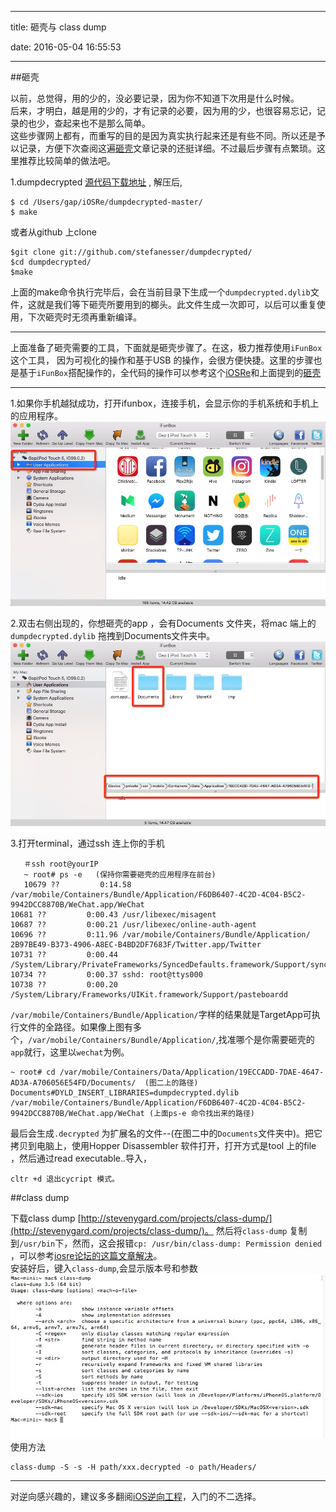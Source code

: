 
---
title: 砸壳与 class dump   

date: 2016-05-04 16:55:53   

---
 
##砸壳    

   
>
以前，总觉得，用的少的，没必要记录，因为你不知道下次用是什么时候。  
后来，才明白，越是用的少的，才有记录的必要，因为用的少，也很容易忘记，记录的也少，查起来也不是那么简单。  
这些步骤网上都有，而重写的目的是因为真实执行起来还是有些不同。所以还是予以记录，方便下次查阅这遍[砸壳](http://www.swiftyper.com/2016/05/02/iOS-reverse-step-by-step-part-1-class-dump/)文章记录的还挺详细。不过最后步骤有点繁琐。这里推荐比较简单的做法吧。    


1.dumpdecrypted
[源代码下载地址](https://github.com/stefanesser/dumpdecrypted/archive/master.zip) , 解压后,          

    $ cd /Users/gap/iOSRe/dumpdecrypted-master/
    $ make
    
 
或者从github 上clone     

    $git clone git://github.com/stefanesser/dumpdecrypted/ 
    $cd dumpdecrypted/ 
    $make

 
 上面的make命令执行完毕后，会在当前目录下生成一个`dumpdecrypted.dylib`文件，这就是我们等下砸壳所要用到的榔头。此文件生成一次即可，以后可以重复使用，下次砸壳时无须再重新编译。
 
 ---
 
上面准备了砸壳需要的工具，下面就是砸壳步骤了。在这，极力推荐使用`iFunBox`这个工具， 因为可视化的操作和基于USB 的操作，会很方便快捷。这里的步骤也是基于`iFunBox`搭配操作的，全代码的操作可以参考这个[iOSRe](http://bbs.iosre.com/t/dumpdecrypted-app/22)和上面提到的[砸壳](http://www.swiftyper.com/2016/05/02/iOS-reverse-step-by-step-part-1-class-dump/)     

---
1.如果你手机越狱成功，打开ifunbox，连接手机，会显示你的手机系统和手机上的应用程序。
![](/images/ifunbox.png)        


2.双击右侧出现的，你想砸壳的app ，会有Documents 文件夹，将mac 端上的`dumpdecrypted.dylib` 拖拽到Documents文件夹中。![wechat](/images/wechatfile.png)

3.打开terminal，通过ssh 连上你的手机     

       ＃ssh root@yourIP 
       ~ root# ps -e   (保持你需要砸壳的应用程序在前台)  
       10679 ??         0:14.58 /var/mobile/Containers/Bundle/Application/F6DB6407-4C2D-4C04-B5C2-9942DCC8870B/WeChat.app/WeChat
    10681 ??         0:00.43 /usr/libexec/misagent
    10687 ??         0:00.21 /usr/libexec/online-auth-agent
    10696 ??         0:11.96 /var/mobile/Containers/Bundle/Application/    2B97BE49-B373-4906-A8EC-B4BD2DF7683F/Twitter.app/Twitter
    10731 ??         0:00.44 /System/Library/PrivateFrameworks/SyncedDefaults.framework/Support/syncdefaultsd
    10734 ??         0:00.37 sshd: root@ttys000 
    10738 ??         0:00.20 /System/Library/Frameworks/UIKit.framework/Support/pasteboardd
  
  `/var/mobile/Containers/Bundle/Application/`字样的结果就是TargetApp可执行文件的全路径。如果像上图有多个，`/var/mobile/Containers/Bundle/Application/`,找准哪个是你需要砸壳的`app`就行，这里以`wechat`为例。
  

    ~ root# cd /var/mobile/Containers/Data/Application/19ECCADD-7DAE-4647-AD3A-A706056E54FD/Documents/  (图二上的路径)
    Documents#DYLD_INSERT_LIBRARIES=dumpdecrypted.dylib  /var/mobile/Containers/Bundle/Application/F6DB6407-4C2D-4C04-B5C2-9942DCC8870B/WeChat.app/WeChat (上面ps-e 命令找出来的路径)   
      
   最后会生成`.decrypted` 为扩展名的文件--(在图二中的`Documents`文件夹中)。把它拷贝到电脑上，使用Hopper Disassembler 软件打开，打开方式是tool 上的file ，然后通过read executable..导入，
         
    
    cltr +d 退出cycript 模式。
    
  
##class dump

  下载class dump [http://stevenygard.com/projects/class-dump/](http://stevenygard.com/projects/class-dump/)。
  然后将`class-dump` 复制到`/usr/bin`下，然而，这会报错`cp: /usr/bin/class-dump: Permission denied` ，可以参考[iosre论坛的这篇文章解决](http://bbs.iosre.com/t/10-11-usr-bin-class-dump/1936)。  
  安装好后，键入`class-dump`,会显示版本号和参数![classdump](/images/classdump.png)
    使用方法  
     
    class-dump -S -s -H path/xxx.decrypted -o path/Headers/ 
    
---
对逆向感兴趣的，建议多多翻阅[iOS逆向工程](https://www.amazon.cn/iOS%E5%BA%94%E7%94%A8%E9%80%86%E5%90%91%E5%B7%A5%E7%A8%8B-%E6%B2%99%E6%A2%93%E7%A4%BE/dp/B00VFDVY7E/ref=sr_1_1?ie=UTF8&qid=1462178712&sr=8-1&keywords=ios+%E9%80%86%E5%90%91%E5%B7%A5%E7%A8%8B)，入门的不二选择。    
  
  
 
  
  
  
  
  

